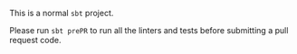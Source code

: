 This is a normal `sbt` project.

Please run `sbt prePR` to run all the linters and tests before submitting a pull request code.